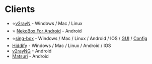 # Clients

- ⭐[v2rayN](https://github.com/2dust/v2rayN) - Windows / Mac / Linux
- ⭐ [NekoBox For Android](https://github.com/MatsuriDayo/NekoBoxForAndroid) - Android
- ⭐[sing-box](https://github.com/SagerNet/sing-box) - Windows / Mac / Linux / Android / IOS / [GUI](https://sing-box.sagernet.org/clients/) / [Config](https://4n0nymou3.github.io/proxy-to-singbox-converter/)
- [Hiddify](https://hiddify.com/) - Windows / Mac / Linux / Android / IOS
- [v2rayNG](https://github.com/2dust/v2rayNG) - Android
- [Matsuri](https://matsuridayo.github.io/) - Android
